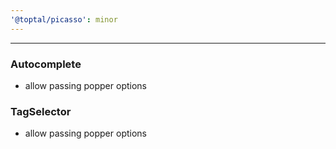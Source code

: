 ```yaml
---
'@toptal/picasso': minor
---
```


---
### Autocomplete

- allow passing popper options

### TagSelector

- allow passing popper options
